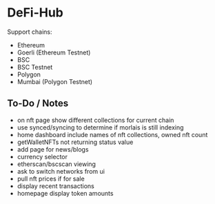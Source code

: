 # DeFi-Hub

Support chains:

- Ethereum
- Goerli (Ethereum Testnet)
- BSC
- BSC Testnet
- Polygon
- Mumbai (Polygon Testnet)

## To-Do / Notes

- on nft page show different collections for current chain 
- use synced/syncing to determine if morlais is still indexing 
- home dashboard include names of nft collections, owned nft count
- getWalletNFTs not returning status value
- add page for news/blogs
- currency selector
- etherscan/bscscan viewing
- ask to switch networks from ui
- pull nft prices if for sale
- display recent transactions
- homepage display token amounts
